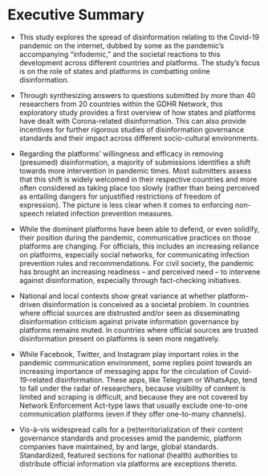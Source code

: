 # Executive Summary


-   This study explores the spread of disinformation relating to the Covid-19 pandemic on the internet, dubbed by some as the pandemic’s accompanying “infodemic,” and the societal reactions to this development across different countries and platforms. The study’s focus is on the role of states and platforms in combatting online disinformation.

-   Through synthesizing answers to questions submitted by more than 40 researchers from 20 countries within the GDHR Network, this exploratory study provides a first overview of how states and platforms have dealt with Corona-related disinformation. This can also provide incentives for further rigorous studies of disinformation governance standards and their impact across different socio-cultural environments.

-   Regarding the platforms’ willingness and efficacy in removing
(presumed) disinformation, a majority of submissions identifies a shift towards more intervention in pandemic times. Most submitters assess that this shift is widely welcomed in their respective countries and more often considered as taking place too slowly
(rather than being perceived as entailing dangers for unjustified restrictions of freedom of expression). The picture is less clear when it comes to enforcing non-speech related infection prevention measures.

-   While the dominant platforms have been able to defend, or even solidify, their position during the pandemic, communicative practices on those platforms are changing. For officials, this includes an increasing reliance on platforms, especially social networks, for communicating infection prevention rules and recommendations. For civil society, the pandemic has brought an increasing readiness – and perceived need – to intervene against disinformation, especially through fact-checking initiatives.

-   National and local contexts show great variance at whether platform-driven disinformation is conceived as a societal problem.
In countries where official sources are distrusted and/or seen as disseminating disinformation criticism against private information governance by platforms remains muted. In countries where official sources are trusted disinformation present on platforms is seen more negatively.

-   While Facebook, Twitter, and Instagram play important roles in the pandemic communication environment, some replies point towards an increasing importance of messaging apps for the circulation of Covid-19-related disinformation. These apps, like Telegram or WhatsApp, tend to fall under the radar of researchers, because visibility of content is limited and scraping is difficult, and because they are not covered by Network Enforcement Act-type laws that usually exclude one-to-one communication platforms (even if they offer one-to-many channels).

-   Vis-à-vis widespread calls for a (re)territorialization of their content governance standards and processes amid the pandemic,
platform companies have maintained, by and large, global standards. Standardized, featured sections for national (health)
authorities to distribute official information via platforms are exceptions thereto.